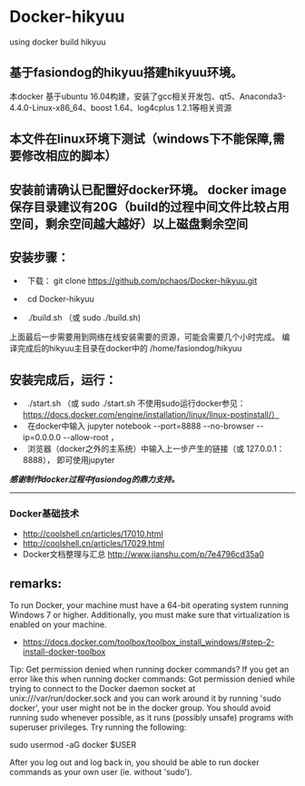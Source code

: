 # Docker-hikyuu
using docker build hikyuu

## 基于fasiondog的hikyuu搭建hikyuu环境。

本docker 基于ubuntu 16.04构建，安装了gcc相关开发包、qt5、Anaconda3-4.4.0-Linux-x86_64、boost 1.64、log4cplus 1.2.1等相关资源

## 本文件在linux环境下测试（windows下不能保障,需要修改相应的脚本）

## 安装前请确认已配置好docker环境。 docker image保存目录建议有20G（build的过程中间文件比较占用空间，剩余空间越大越好）以上磁盘剩余空间

## 安装步骤：

 *   下载： git clone https://github.com/pchaos/Docker-hikyuu.git

 *   cd Docker-hikyuu

 *   ./build.sh （或 sudo ./build.sh)

上面最后一步需要用到网络在线安装需要的资源，可能会需要几个小时完成。
编译完成后的hikyuu主目录在docker中的 /home/fasiondog/hikyuu

## 安装完成后，运行：

 *   ./start.sh （或 sudo ./start.sh   不使用sudo运行docker参见： https://docs.docker.com/engine/installation/linux/linux-postinstall/）
 *   在docker中输入 jupyter notebook --port=8888 --no-browser --ip=0.0.0.0 --allow-root ，
 *   浏览器（docker之外的主系统）中输入上一步产生的链接（或 127.0.0.1：8888）， 即可使用jupyter


***感谢制作docker过程中fasiondog的鼎力支持。***


--------------------------------------------------
### Docker基础技术
* http://coolshell.cn/articles/17010.html
* http://coolshell.cn/articles/17029.html
* Docker文档整理与汇总  http://www.jianshu.com/p/7e4796cd35a0

## remarks:

To run Docker, your machine must have a 64-bit operating system running Windows 7 or higher. Additionally, you must make sure that virtualization is enabled on your machine.

* https://docs.docker.com/toolbox/toolbox_install_windows/#step-2-install-docker-toolbox


Tip: Get permission denied when running docker commands?
If you get an error like this when running docker commands:
Got permission denied while trying to connect to the Docker daemon socket at unix:///var/run/docker.sock
and you can work around it by running 'sudo docker', your user might not be in the docker group. You should avoid running sudo whenever possible, as it runs (possibly unsafe) programs with superuser privileges. Try running the following:

sudo usermod -aG docker $USER

After you log out and log back in, you should be able to run docker commands as your own user (ie. without 'sudo').
